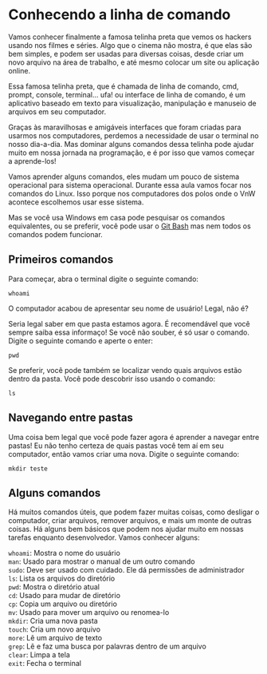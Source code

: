 # Conhecendo a linha de comando

Vamos conhecer finalmente a famosa telinha preta que vemos os hackers usando nos filmes e séries. Algo que o cinema não mostra, é que elas são bem simples, e podem ser usadas para diversas coisas, desde criar um novo arquivo na área de trabalho, e até mesmo colocar um site ou aplicação online.

Essa famosa telinha preta, que é chamada de linha de comando, cmd, prompt, console, terminal... ufa! ou interface de linha de comando, é um aplicativo baseado em texto para visualização, manipulação e manuseio de arquivos em seu computador.

Graças às maravilhosas e amigáveis interfaces que foram criadas para usarmos nos computadores, perdemos a necessidade de usar o terminal no nosso dia-a-dia. Mas dominar alguns comandos dessa telinha pode ajudar muito em nossa jornada na programação, e é por isso que vamos começar a aprende-los!

Vamos aprender alguns comandos, eles mudam um pouco de sistema operacional para sistema operacional. Durante essa aula vamos focar nos comandos do Linux. Isso porque nos computadores dos polos onde o VnW acontece escolhemos usar esse sistema. 

Mas se você usa Windows em casa pode pesquisar os comandos equivalentes, ou se preferir, você pode usar o [Git Bash](https://git-scm.com/) mas nem todos os comandos podem funcionar. 

## Primeiros comandos

Para começar, abra o terminal digite o seguinte comando:
```
whoami
```
O computador acabou de apresentar seu nome de usuário! Legal, não é?


Seria legal saber em que pasta estamos agora. É recomendável que você sempre saiba essa informaço! Se você não souber, é só usar o comando. Digite o seguinte comando e aperte o enter:

```
pwd
```
Se preferir, você pode também se localizar vendo quais arquivos estão dentro da pasta. Você pode descobrir isso usando o comando:
```
ls
```
## Navegando entre pastas

Uma coisa bem legal que você pode fazer agora é aprender a navegar entre pastas! Eu não tenho certeza de quais pastas você tem aí em seu computador, então vamos criar uma nova. Digite o seguinte comando:
```
mkdir teste
```



## Alguns comandos

Há muitos comandos úteis, que podem fazer muitas coisas, como desligar o computador, criar arquivos, remover arquivos, e mais um monte de outras coisas. Há alguns bem básicos que podem nos ajudar muito em nossas tarefas enquanto desenvolvedor. Vamos conhecer alguns:

<code>whoami</code>: Mostra o nome do usuário<br>
<code>man</code>: Usado para mostrar o manual de um outro comando<br>
<code>sudo</code>: Deve ser usado com cuidado. Ele dá permissões de administrador<br>
<code>ls</code>: Lista os arquivos do diretório<br>
<code>pwd</code>: Mostra o diretório atual<br>
<code>cd</code>: Usado para mudar de diretório<br>
<code>cp</code>: Copia um arquivo ou diretório<br>
<code>mv</code>: Usado para mover um arquivo ou renomea-lo<br>
<code>mkdir</code>: Cria uma nova pasta<br>
<code>touch</code>: Cria um novo arquivo<br>
<code>more</code>: Lê um arquivo de texto<br>
<code>grep</code>: Lê e faz uma busca por palavras dentro de um arquivo<br>
<code>clear</code>: Limpa a tela<br>
<code>exit</code>: Fecha o terminal<br>
